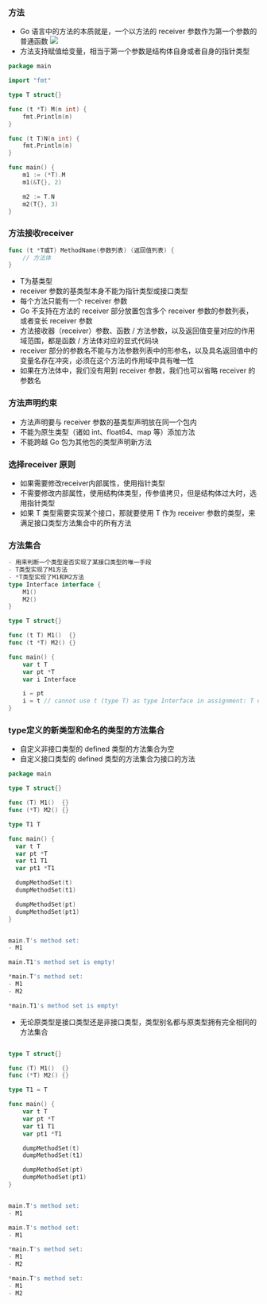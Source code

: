 ### 方法
- Go 语言中的方法的本质就是，一个以方法的 receiver 参数作为第一个参数的普通函数
![](http://image.heysq.com/wiki/go/methods.jpg)
- 方法支持赋值给变量，相当于第一个参数是结构体自身或者自身的指针类型
```go
package main

import "fmt"

type T struct{}

func (t *T) M(n int) {
	fmt.Println(n)
}

func (t T)N(n int) {
	fmt.Println(n)
}

func main() {
	m1 := (*T).M
	m1(&T{}, 2)

	m2 := T.N
	m2(T{}, 3)
}
```

### 方法接收receiver
```go
func (t *T或T) MethodName(参数列表) (返回值列表) {
    // 方法体
}
```
- T为基类型
- receiver 参数的基类型本身不能为指针类型或接口类型
- 每个方法只能有一个 receiver 参数
- Go 不支持在方法的 receiver 部分放置包含多个 receiver 参数的参数列表，或者变长 receiver 参数
- 方法接收器（receiver）参数、函数 / 方法参数，以及返回值变量对应的作用域范围，都是函数 / 方法体对应的显式代码块
- receiver 部分的参数名不能与方法参数列表中的形参名，以及具名返回值中的变量名存在冲突，必须在这个方法的作用域中具有唯一性
- 如果在方法体中，我们没有用到 receiver 参数，我们也可以省略 receiver 的参数名

### 方法声明约束
- 方法声明要与 receiver 参数的基类型声明放在同一个包内
- 不能为原生类型（诸如 int、float64、map 等）添加方法
- 不能跨越 Go 包为其他包的类型声明新方法

### 选择receiver 原则
- 如果需要修改receiver内部属性，使用指针类型
- 不需要修改内部属性，使用结构体类型，传参值拷贝，但是结构体过大时，选用指针类型
- 如果 T 类型需要实现某个接口，那就要使用 T 作为 receiver 参数的类型，来满足接口类型方法集合中的所有方法

### 方法集合
```go
- 用来判断一个类型是否实现了某接口类型的唯一手段
- T类型实现了M1方法
- *T类型实现了M1和M2方法
type Interface interface {
    M1()
    M2()
}

type T struct{}

func (t T) M1()  {}
func (t *T) M2() {}

func main() {
    var t T
    var pt *T
    var i Interface

    i = pt
    i = t // cannot use t (type T) as type Interface in assignment: T does not implement Interface (M2 method has pointer receiver)
}
```

### type定义的新类型和命名的类型的方法集合
- 自定义非接口类型的 defined 类型的方法集合为空
- 自定义接口类型的 defined 类型的方法集合为接口的方法
```go
package main

type T struct{}

func (T) M1()  {}
func (*T) M2() {}

type T1 T

func main() {
  var t T
  var pt *T
  var t1 T1
  var pt1 *T1

  dumpMethodSet(t)
  dumpMethodSet(t1)

  dumpMethodSet(pt)
  dumpMethodSet(pt1)
}


main.T's method set:
- M1

main.T1's method set is empty!

*main.T's method set:
- M1
- M2

*main.T1's method set is empty!
```
- 无论原类型是接口类型还是非接口类型，类型别名都与原类型拥有完全相同的方法集合
```go

type T struct{}

func (T) M1()  {}
func (*T) M2() {}

type T1 = T

func main() {
    var t T
    var pt *T
    var t1 T1
    var pt1 *T1

    dumpMethodSet(t)
    dumpMethodSet(t1)

    dumpMethodSet(pt)
    dumpMethodSet(pt1)
}


main.T's method set:
- M1

main.T's method set:
- M1

*main.T's method set:
- M1
- M2

*main.T's method set:
- M1
- M2
```